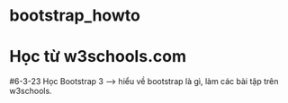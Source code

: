 # bootstrap_howto
# Học từ w3schools.com
#6-3-23 Học Bootstrap 3 --> hiểu về bootstrap là gì, làm các bài tập trên w3schools.

